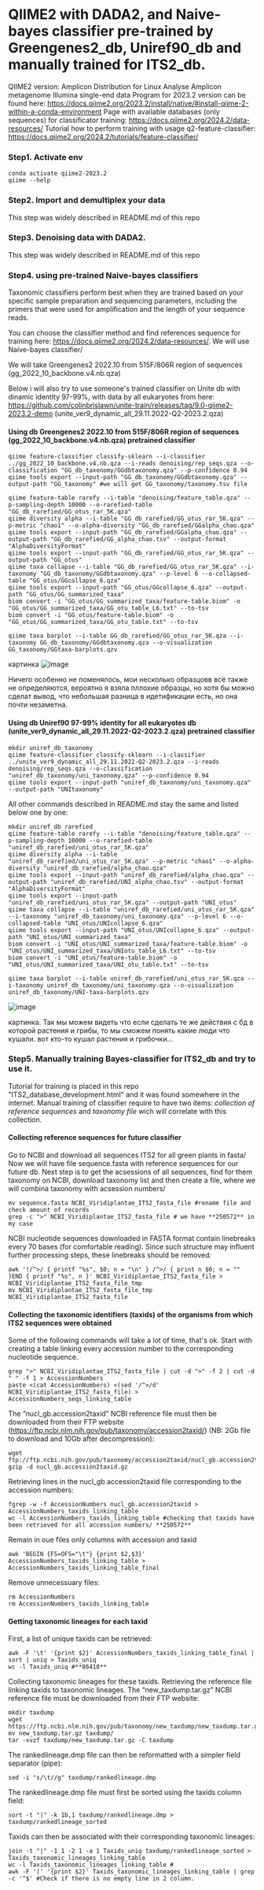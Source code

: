 # QIIME2 with DADA2, and Naive-bayes classifier pre-trained by Greengenes2_db, Uniref90_db and manually trained for ITS2_db.

QIIME2 version: Amplicon Distribution for Linux
Analyse Amplicon metagenome Illumina single-end data
Program for 2023.2 version can be found here: https://docs.qiime2.org/2023.2/install/native/#install-qiime-2-within-a-conda-environment
Page with available databases (only sequences) for classificator training: https://docs.qiime2.org/2024.2/data-resources/
Tutorial how to perform training with usage q2-feature-classifier: https://docs.qiime2.org/2024.2/tutorials/feature-classifier/ 

### Step1. Activate env
```
conda activate qiime2-2023.2
qiime --help
```
### Step2. Import and demultiplex your data
This step was widely described in README.md of this repo

### Step3. Denoising data with DADA2.
This step was widely described in README.md of this repo

### Step4. using pre-trained Naive-bayes classifiers
Taxonomic classifiers perform best when they are trained based on your specific sample preparation and sequencing parameters, including the primers that were used for amplification and the length of your sequence reads.

You can choose the classifier method and find references sequence for training here: https://docs.qiime2.org/2024.2/data-resources/. We will use Naive-bayes classifier/

We will take Greengenes2 2022.10 from 515F/806R region of sequences (gg_2022_10_backbone.v4.nb.qza)

Below i will also try to use someone's trained classifier on Unite db with dinamic identity 97-99%, with data by all eukaryotes from here: https://github.com/colinbrislawn/unite-train/releases/tag/9.0-qiime2-2023.2-demo (unite_ver9_dynamic_all_29.11.2022-Q2-2023.2.qza)

#### Using db Greengenes2 2022.10 from 515F/806R region of sequences (gg_2022_10_backbone.v4.nb.qza) pretrained classifier

```mkdir GG_db_taxonomy
qiime feature-classifier classify-sklearn --i-classifier ../gg_2022_10_backbone.v4.nb.qza --i-reads denoising/rep_seqs.qza --o-classification "GG_db_taxonomy/GGdbtaxonomy.qza" --p-confidence 0.94
qiime tools export --input-path "GG_db_taxonomy/GGdbtaxonomy.qza" --output-path "GG_taxonomy" #we will get GG_taxonomy/taxonomy.tsv file
```

```mkdir GG_db_rarefied
qiime feature-table rarefy --i-table "denoising/feature_table.qza" --p-sampling-depth 10000 --o-rarefied-table "GG_db_rarefied/GG_otus_rar_5K.qza"
qiime diversity alpha --i-table "GG_db_rarefied/GG_otus_rar_5K.qza" --p-metric "chao1" --o-alpha-diversity "GG_db_rarefied/GGalpha_chao.qza"
qiime tools export --input-path "GG_db_rarefied/GGalpha_chao.qza" --output-path "GG_db_rarefied/GG_alpha_chao.tsv" --output-format "AlphaDiversityFormat"
qiime tools export --input-path "GG_db_rarefied/GG_otus_rar_5K.qza" --output-path "GG_otus"
qiime taxa collapse --i-table "GG_db_rarefied/GG_otus_rar_5K.qza" --i-taxonomy "GG_db_taxonomy/GGdbtaxonomy.qza" --p-level 6 --o-collapsed-table "GG_otus/GGcollapse_6.qza"
qiime tools export --input-path "GG_otus/GGcollapse_6.qza" --output-path "GG_otus/GG_summarized_taxa"
biom convert -i "GG_otus/GG_summarized_taxa/feature-table.biom" -o "GG_otus/GG_summarized_taxa/GG_otu_table_L6.txt" --to-tsv
biom convert -i "GG_otus/feature-table.biom" -o "GG_otus/GG_summarized_taxa/GG_otu_table.txt" --to-tsv

qiime taxa barplot --i-table GG_db_rarefied/GG_otus_rar_5K.qza --i-taxonomy GG_db_taxonomy/GGdbtaxonomy.qza --o-visualization GG_taxonomy/GGtaxa-barplots.qzv
```
картинка
![image](https://github.com/AIKozyreva/metagenomics/assets/74992091/3a4ac555-88d0-4737-90b7-6781a8f0f66d)

Ничего особенно не поменялось, мои несколько образцовв всё также не определяются, вероятно я взяла пллохие образцы, но хотя бы можно сделат вывод, что небольшая разница в идетификации есть, но она почти незаметна. 


#### Using db Uniref90 97-99% identity for all eukaryotes db (unite_ver9_dynamic_all_29.11.2022-Q2-2023.2.qza) pretrained classifier

```
mkdir uniref_db_taxonomy
qiime feature-classifier classify-sklearn --i-classifier ../unite_ver9_dynamic_all_29.11.2022-Q2-2023.2.qza --i-reads denoising/rep_seqs.qza --o-classification "uniref_db_taxonomy/uni_taxonomy.qza" --p-confidence 0.94
qiime tools export --input-path "uniref_db_taxonomy/uni_taxonomy.qza" --output-path "UNItaxonomy"

```
All other commands described in README.md stay the same and listed below one by one:

```
mkdir uniref_db_rarefied
qiime feature-table rarefy --i-table "denoising/feature_table.qza" --p-sampling-depth 10000 --o-rarefied-table "uniref_db_rarefied/uni_otus_rar_5K.qza"
qiime diversity alpha --i-table "uniref_db_rarefied/uni_otus_rar_5K.qza" --p-metric "chao1" --o-alpha-diversity "uniref_db_rarefied/alpha_chao.qza"
qiime tools export --input-path "uniref_db_rarefied/alpha_chao.qza" --output-path "uniref_db_rarefied/UNI_alpha_chao.tsv" --output-format "AlphaDiversityFormat"
qiime tools export --input-path "uniref_db_rarefied/uni_otus_rar_5K.qza" --output-path "UNI_otus"
qiime taxa collapse --i-table "uniref_db_rarefied/uni_otus_rar_5K.qza" --i-taxonomy "uniref_db_taxonomy/uni_taxonomy.qza" --p-level 6 --o-collapsed-table "UNI_otus/UNIcollapse_6.qza" 
qiime tools export --input-path "UNI_otus/UNIcollapse_6.qza" --output-path "UNI_otus/UNI_summarized_taxa"
biom convert -i "UNI_otus/UNI_summarized_taxa/feature-table.biom" -o "UNI_otus/UNI_summarized_taxa/UNIotu_table_L6.txt" --to-tsv
biom convert -i "UNI_otus/feature-table.biom" -o "UNI_otus/UNI_summarized_taxa/UNI_otu_table.txt" --to-tsv

qiime taxa barplot --i-table uniref_db_rarefied/uni_otus_rar_5K.qza --i-taxonomy uniref_db_taxonomy/uni_taxonomy.qza --o-visualization uniref_db_taxonomy/UNI-taxa-barplots.qzv
```
![image](https://github.com/AIKozyreva/metagenomics/assets/74992091/46dc516c-8788-4832-a04f-e049f70d09a9)

картинка. Так мы можем видеть что если сделать те же действия с бд в которой растения и грибы, то мы сможем понять какие люди что кушали. вот кто-то кушал растения и грибочки...

### Step5. Manually training Bayes-classifier for ITS2_db and try to use it. 
Tutorial for training is placed in this repo "ITS2_database_development.html" and it was found somewhere in the internet.
Manual training of classifier require to have two items: _collection of reference sequences_ and _taxonomy file_ wich will correlate with this collection.

#### Collecting reference sequences for future classifier
Go to NCBI and download all sequences ITS2 for all green plants in fasta/ Now we will have file sequence.fasta with reference sequences for our future db.
Next step is to get the acsessions of all sequences, find for them taxonomy on NCBI, download taxonomy list and then create a file, where we will combina taxonomy with acsession numbers/

```
mv sequence.fasta NCBI_Viridiplantae_ITS2_fasta_file #rename file and check amount of records
grep -c ">" NCBI_Viridiplantae_ITS2_fasta_file # we have **250572** in my case
```

NCBI nucleotide sequences downloaded in FASTA format contain linebreaks every 70 bases (for comfortable reading). Since such structure may influent further processing steps, these linebreaks should be removed:

```
awk '!/^>/ { printf "%s", $0; n = "\n" } /^>/ { print n $0; n = "" }END { printf "%s", n }' NCBI_Viridiplantae_ITS2_fasta_file > NCBI_Viridiplantae_ITS2_fasta_file_tmp
mv NCBI_Viridiplantae_ITS2_fasta_file_tmp NCBI_Viridiplantae_ITS2_fasta_file
```

#### Collecting the taxonomic identifiers (taxids) of the organisms from which ITS2 sequences were obtained
Some of the following commands will take a lot of time, that's ok. Start with creating a table linking every accession number to the corresponding nucleotide sequence. 

```
grep ">" NCBI_Viridiplantae_ITS2_fasta_file | cut -d ">" -f 2 | cut -d " " -f 1 > AccessionNumbers
paste <(cat AccessionNumbers) <(sed '/^>/d' NCBI_Viridiplantae_ITS2_fasta_file) > AccessionNumbers_seqs_linking_table
```
The “nucl_gb.accession2taxid” NCBI reference file must then be downloaded from their FTP website (https://ftp.ncbi.nlm.nih.gov/pub/taxonomy/accession2taxid/)
(NB: 2Gb file to download and 10Gb after decompression):

```
wget ftp://ftp.ncbi.nih.gov/pub/taxonomy/accession2taxid/nucl_gb.accession2taxid.gz
gzip -d nucl_gb.accession2taxid.gz
```
Retrieving lines in the nucl_gb.accession2taxid file corresponding to the accession numbers:

```
fgrep -w -f AccessionNumbers nucl_gb.accession2taxid > AccessionNumbers_taxids_linking_table
wc -l AccessionNumbers_taxids_linking_table #checking that taxids have been retrieved for all accession numbers/ **250572**
```
Remain in oue files only columns with accession and taxid
```
awk 'BEGIN {FS=OFS="\t"} {print $2,$3}' AccessionNumbers_taxids_linking_table > AccessionNumbers_taxids_linking_table_final
```
Remove unnecessuary files:
```
rm AccessionNumbers
rm AccessionNumbers_taxids_linking_table
```

#### Getting taxonomic lineages for each taxid
First, a list of unique taxids can be retrieved:

```
awk -F '\t' '{print $2}' AccessionNumbers_taxids_linking_table_final | sort | uniq > Taxids_uniq
wc -l Taxids_uniq #**86418**
```

Collecting taxonomic lineages for these taxids. Retrieving the reference file linking taxids to taxonomic lineages. The “new_taxdump.tar.gz” NCBI reference file must be downloaded from their FTP website:
```
mkdir taxdump
wget https://ftp.ncbi.nlm.nih.gov/pub/taxonomy/new_taxdump/new_taxdump.tar.gz
mv new_taxdump.tar.gz taxdump/
tar -xvzf taxdump/new_taxdump.tar.gz -C taxdump
```
The rankedlineage.dmp file can then be reformatted with a simpler field separator (pipe):
```
sed -i "s/\t//g" taxdump/rankedlineage.dmp
```

The rankedlineage.dmp file must first be sorted using the taxids column field:
```
sort -t "|" -k 1b,1 taxdump/rankedlineage.dmp > taxdump/rankedlineage_sorted
```
Taxids can then be associated with their corresponding taxonomic lineages:
```
join -t "|" -1 1 -2 1 -a 1 Taxids_uniq taxdump/rankedlineage_sorted > Taxids_taxonomic_lineages_linking_table
wc -l Taxids_taxonomic_lineages_linking_table #
awk -F '|' '{print $2}' Taxids_taxonomic_lineages_linking_table | grep -c '^$' #Check if there is no empty line in 2 column. 
```










